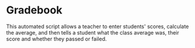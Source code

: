 # Gradebook
This automated script allows a teacher to enter students' scores, calculate the average, and then tells a student what the class average was, their score and whether they passed or failed.
